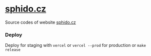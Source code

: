 # [sphido.cz](https://sphido.cz)

Source codes of website [sphido.cz](https://sphido.cz)

### Deploy

Deploy for staging with `vercel` or `vercel --prod` for production or `make release`